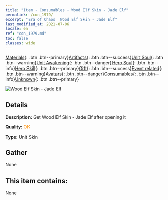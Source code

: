 ```yaml
---
title: "Item - Consumables - Wood Elf Skin - Jade Elf"
permalink: /con_1979/
excerpt: "Era of Chaos  Wood Elf Skin - Jade Elf"
last_modified_at: 2021-07-06
locale: en
ref: "con_1979.md"
toc: false
classes: wide
---
```

 [Materials](/Items/){: .btn .btn--primary}[Artifacts](/Items/Artifacts/){: .btn .btn--success}[Unit Soul](/Items/UnitSoul/){: .btn .btn--warning}[Unit Awakening](/Items/UnitAwakening/){: .btn .btn--danger}[Hero Soul](/Items/HeroSoul/){: .btn .btn--info}[Hero Skill](/Items/HeroSkill/){: .btn .btn--primary}[Gift](/Items/Gift/){: .btn .btn--success}[Event related](/Items/Events/){: .btn .btn--warning}[Avatars](/Items/Avatars/){: .btn .btn--danger}[Consumables](/Items/Consumables/){: .btn .btn--info}[Unknown](/Items/Unknown/){: .btn .btn--primary}

 ![Wood Elf Skin - Jade Elf](/images/u/ti_mujinglingpifu2.jpg)

## Details
 **Description:** Get Wood Elf Skin - Jade Elf after opening it

 **Quality:** <span style="color: #FF8C00">OK</span>

 **Type:** Unit Skin

## Gather

  None

## This item contains:

  None

